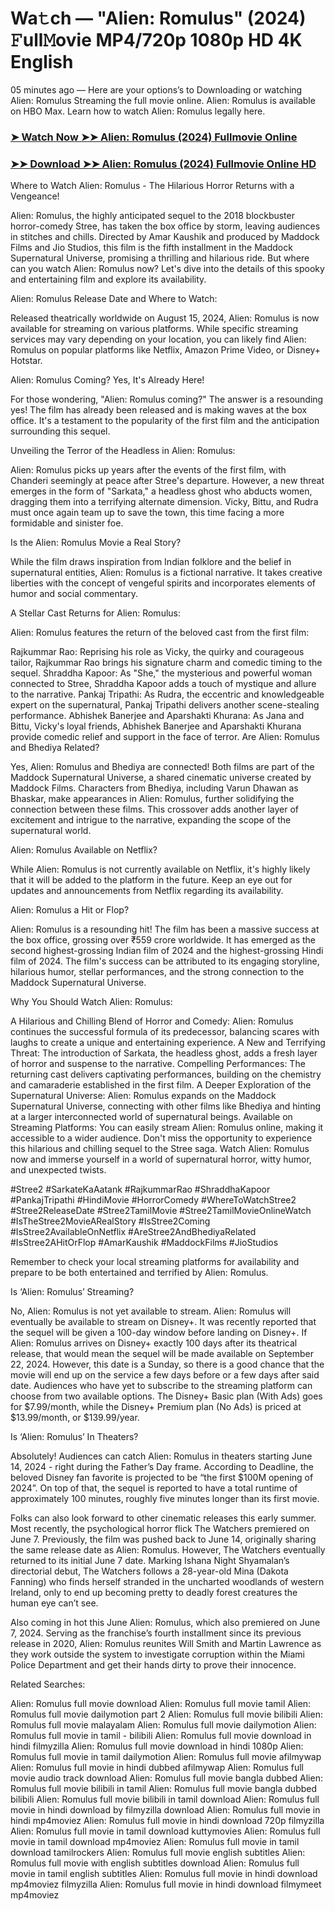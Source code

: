 # Wa𝚝ch — "Alien: Romulus" (2024) 𝙵ull𝙼ovie MP4/720p 1080p HD 4K English
05 minutes ago — Here are your options’s to Downloading or watching Alien: Romulus Streaming the full movie online. Alien: Romulus is available on HBO Max. Learn how to watch Alien: Romulus legally here.

### [➤ Watch Now ➤➤ Alien: Romulus (2024) Fullmovie Online](https://filmhubtv.com/en/movie/945961/alien-romulus?is)

### [➤➤ Download ➤➤ Alien: Romulus (2024) Fullmovie Online HD](https://filmhubtv.com/en/movie/945961/alien-romulus?is)

Where to Watch Alien: Romulus - The Hilarious Horror Returns with a Vengeance!

Alien: Romulus, the highly anticipated sequel to the 2018 blockbuster horror-comedy Stree, has taken the box office by storm, leaving audiences in stitches and chills. Directed by Amar Kaushik and produced by Maddock Films and Jio Studios, this film is the fifth installment in the Maddock Supernatural Universe, promising a thrilling and hilarious ride. But where can you watch Alien: Romulus now? Let's dive into the details of this spooky and entertaining film and explore its availability.

Alien: Romulus Release Date and Where to Watch:

Released theatrically worldwide on August 15, 2024, Alien: Romulus is now available for streaming on various platforms. While specific streaming services may vary depending on your location, you can likely find Alien: Romulus on popular platforms like Netflix, Amazon Prime Video, or Disney+ Hotstar.

Alien: Romulus Coming? Yes, It's Already Here!

For those wondering, "Alien: Romulus coming?" The answer is a resounding yes! The film has already been released and is making waves at the box office. It's a testament to the popularity of the first film and the anticipation surrounding this sequel.

Unveiling the Terror of the Headless in Alien: Romulus:

Alien: Romulus picks up years after the events of the first film, with Chanderi seemingly at peace after Stree's departure. However, a new threat emerges in the form of "Sarkata," a headless ghost who abducts women, dragging them into a terrifying alternate dimension. Vicky, Bittu, and Rudra must once again team up to save the town, this time facing a more formidable and sinister foe.

Is the Alien: Romulus Movie a Real Story?

While the film draws inspiration from Indian folklore and the belief in supernatural entities, Alien: Romulus is a fictional narrative. It takes creative liberties with the concept of vengeful spirits and incorporates elements of humor and social commentary.

A Stellar Cast Returns for Alien: Romulus:

Alien: Romulus features the return of the beloved cast from the first film:

Rajkummar Rao: Reprising his role as Vicky, the quirky and courageous tailor, Rajkummar Rao brings his signature charm and comedic timing to the sequel. Shraddha Kapoor: As "She," the mysterious and powerful woman connected to Stree, Shraddha Kapoor adds a touch of mystique and allure to the narrative. Pankaj Tripathi: As Rudra, the eccentric and knowledgeable expert on the supernatural, Pankaj Tripathi delivers another scene-stealing performance. Abhishek Banerjee and Aparshakti Khurana: As Jana and Bittu, Vicky's loyal friends, Abhishek Banerjee and Aparshakti Khurana provide comedic relief and support in the face of terror. Are Alien: Romulus and Bhediya Related?

Yes, Alien: Romulus and Bhediya are connected! Both films are part of the Maddock Supernatural Universe, a shared cinematic universe created by Maddock Films. Characters from Bhediya, including Varun Dhawan as Bhaskar, make appearances in Alien: Romulus, further solidifying the connection between these films. This crossover adds another layer of excitement and intrigue to the narrative, expanding the scope of the supernatural world.

Alien: Romulus Available on Netflix?

While Alien: Romulus is not currently available on Netflix, it's highly likely that it will be added to the platform in the future. Keep an eye out for updates and announcements from Netflix regarding its availability.

Alien: Romulus a Hit or Flop?

Alien: Romulus is a resounding hit! The film has been a massive success at the box office, grossing over ₹559 crore worldwide. It has emerged as the second highest-grossing Indian film of 2024 and the highest-grossing Hindi film of 2024. The film's success can be attributed to its engaging storyline, hilarious humor, stellar performances, and the strong connection to the Maddock Supernatural Universe.

Why You Should Watch Alien: Romulus:

A Hilarious and Chilling Blend of Horror and Comedy: Alien: Romulus continues the successful formula of its predecessor, balancing scares with laughs to create a unique and entertaining experience. A New and Terrifying Threat: The introduction of Sarkata, the headless ghost, adds a fresh layer of horror and suspense to the narrative. Compelling Performances: The returning cast delivers captivating performances, building on the chemistry and camaraderie established in the first film. A Deeper Exploration of the Supernatural Universe: Alien: Romulus expands on the Maddock Supernatural Universe, connecting with other films like Bhediya and hinting at a larger interconnected world of supernatural beings. Available on Streaming Platforms: You can easily stream Alien: Romulus online, making it accessible to a wider audience. Don't miss the opportunity to experience this hilarious and chilling sequel to the Stree saga. Watch Alien: Romulus now and immerse yourself in a world of supernatural horror, witty humor, and unexpected twists.

#Stree2 #SarkateKaAatank #RajkummarRao #ShraddhaKapoor #PankajTripathi #HindiMovie #HorrorComedy #WhereToWatchStree2 #Stree2ReleaseDate #Stree2TamilMovie #Stree2TamilMovieOnlineWatch #IsTheStree2MovieARealStory #IsStree2Coming #IsStree2AvailableOnNetflix #AreStree2AndBhediyaRelated #IsStree2AHitOrFlop #AmarKaushik #MaddockFilms #JioStudios

Remember to check your local streaming platforms for availability and prepare to be both entertained and terrified by Alien: Romulus.

Is ‘Alien: Romulus’ Streaming?

No, Alien: Romulus is not yet available to stream. Alien: Romulus will eventually be available to stream on Disney+. It was recently reported that the sequel will be given a 100-day window before landing on Disney+. If Alien: Romulus arrives on Disney+ exactly 100 days after its theatrical release, that would mean the sequel will be made available on September 22, 2024. However, this date is a Sunday, so there is a good chance that the movie will end up on the service a few days before or a few days after said date. Audiences who have yet to subscribe to the streaming platform can choose from two available options. The Disney+ Basic plan (With Ads) goes for $7.99/month, while the Disney+ Premium plan (No Ads) is priced at $13.99/month, or $139.99/year.

Is ‘Alien: Romulus’ In Theaters?

Absolutely! Audiences can catch Alien: Romulus in theaters starting June 14, 2024 - right during the Father’s Day frame. According to Deadline, the beloved Disney fan favorite is projected to be “the first $100M opening of 2024”. On top of that, the sequel is reported to have a total runtime of approximately 100 minutes, roughly five minutes longer than its first movie.

Folks can also look forward to other cinematic releases this early summer. Most recently, the psychological horror flick The Watchers premiered on June 7. Previously, the film was pushed back to June 14, originally sharing the same release date as Alien: Romulus. However, The Watchers eventually returned to its initial June 7 date. Marking Ishana Night Shyamalan’s directorial debut, The Watchers follows a 28-year-old Mina (Dakota Fanning) who finds herself stranded in the uncharted woodlands of western Ireland, only to end up becoming pretty to deadly forest creatures the human eye can’t see.

Also coming in hot this June Alien: Romulus, which also premiered on June 7, 2024. Serving as the franchise’s fourth installment since its previous release in 2020, Alien: Romulus reunites Will Smith and Martin Lawrence as they work outside the system to investigate corruption within the Miami Police Department and get their hands dirty to prove their innocence.

Related Searches:

Alien: Romulus full movie download Alien: Romulus full movie tamil Alien: Romulus full movie dailymotion part 2 Alien: Romulus full movie bilibili Alien: Romulus full movie malayalam Alien: Romulus full movie dailymotion Alien: Romulus full movie in tamil - bilibili Alien: Romulus full movie download in hindi filmyzilla Alien: Romulus full movie download in hindi 1080p Alien: Romulus full movie in tamil dailymotion Alien: Romulus full movie afilmywap Alien: Romulus full movie in hindi dubbed afilmywap Alien: Romulus full movie audio track download Alien: Romulus full movie bangla dubbed Alien: Romulus full movie bilibili in tamil Alien: Romulus full movie bangla dubbed bilibili Alien: Romulus full movie bilibili in tamil download Alien: Romulus full movie in hindi download by filmyzilla download Alien: Romulus full movie in hindi mp4moviez Alien: Romulus full movie in hindi download 720p filmyzilla Alien: Romulus full movie in tamil download kuttymovies Alien: Romulus full movie in tamil download mp4moviez Alien: Romulus full movie in tamil download tamilrockers Alien: Romulus full movie english subtitles Alien: Romulus full movie with english subtitles download Alien: Romulus full movie in tamil english subtitles Alien: Romulus full movie in hindi download mp4moviez filmyzilla Alien: Romulus full movie in hindi download filmymeet mp4moviez

